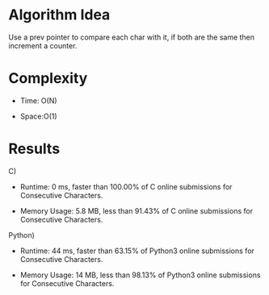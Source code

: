 # Algorithm Idea

Use a prev pointer to compare each char with it, if both are the same then increment a counter.

# Complexity

- Time: O(N)

- Space:O(1)

# Results

C)

- Runtime: 0 ms, faster than 100.00% of C online submissions for Consecutive Characters.

- Memory Usage: 5.8 MB, less than 91.43% of C online submissions for Consecutive Characters.

Python)

- Runtime: 44 ms, faster than 63.15% of Python3 online submissions for Consecutive Characters.

- Memory Usage: 14 MB, less than 98.13% of Python3 online submissions for Consecutive Characters.